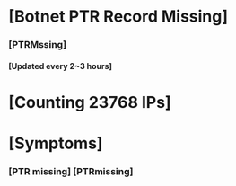 # [Botnet PTR Record Missing]
### [PTRMssing]
#### [Updated every 2~3 hours]

# [Counting 23768 IPs]

# [Symptoms] 
###   [PTR missing] [PTRmissing]
